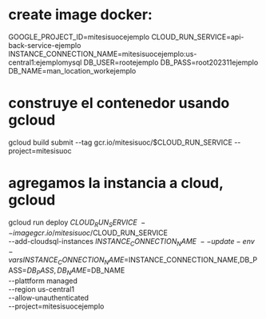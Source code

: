 # create image docker:
GOOGLE_PROJECT_ID=mitesisuocejemplo
CLOUD_RUN_SERVICE=api-back-service-ejemplo
INSTANCE_CONNECTION_NAME=mitesisuocejemplo:us-central1:ejemplomysql
DB_USER=rootejemplo
DB_PASS=root202311ejemplo
DB_NAME=man_location_workejemplo

# construye el contenedor usando gcloud
gcloud build submit --tag gcr.io/mitesisuoc/$CLOUD_RUN_SERVICE --project=mitesisuoc

# agregamos la instancia a cloud, gcloud
gcloud run deploy $CLOUD_RUN_SERVICE \ 
 --imagegcr.io/mitesisuoc/$CLOUD_RUN_SERVICE \
 --add-cloudsql-instances $INSTANCE_CONNECTION_NAME \
 --update-env-vars INSTANCE_CONNECTION_NAME=$INSTANCE_CONNECTION_NAME,DB_PASS=$DB_PASS,DB_NAME=$DB_NAME \
 --plattform managed \
 --region us-central1 \
 --allow-unauthenticated \
 --project=mitesisuocejemplo
